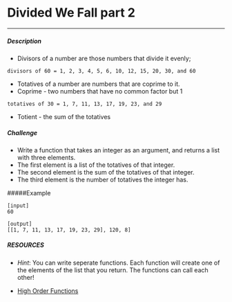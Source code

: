 # Divided We Fall part 2
---

##### Description
* Divisors of a number are those numbers that divide it evenly;

```
divisors of 60 = 1, 2, 3, 4, 5, 6, 10, 12, 15, 20, 30, and 60
```
* Totatives of a number are numbers that are coprime to it.
* Coprime - two numbers that have no common factor but 1

```
totatives of 30 = 1, 7, 11, 13, 17, 19, 23, and 29
```
* Totient - the sum of the totatives

##### Challenge

* Write a function that takes an integer as an argument, and returns a list with three elements.
* The first element is a list of the totatives of that integer.
* The second element is the sum of the totatives of that integer.
* The third element is the number of totatives the integer has.

#####Example
```
[input]
60

[output]
[[1, 7, 11, 13, 17, 19, 23, 29], 120, 8]
```

##### RESOURCES

* _Hint_: You can write seperate functions. Each function will create one of the elements of the list that you return. The functions can call each other!

* [High Order Functions](http://effbot.org/pyfaq/how-do-you-make-a-higher-order-function-in-python.htm)
